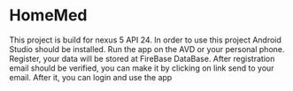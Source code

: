 # HomeMed

This project is build for nexus 5 API 24.
In order to use this project Android Studio should be installed.
Run the app on the AVD or your personal phone.
Register, your data will be stored at FireBase DataBase.
After registration email should be verified, you can make it by clicking on link send to your email.
After it, you can login and use the app

